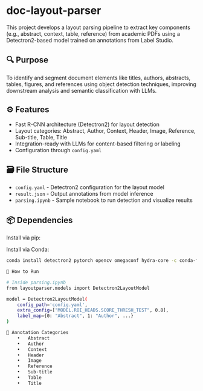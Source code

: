 # doc-layout-parser

This project develops a layout parsing pipeline to extract key components (e.g., abstract, context, table, reference) from academic PDFs using a Detectron2-based model trained on annotations from Label Studio.

## 🔍 Purpose

To identify and segment document elements like titles, authors, abstracts, tables, figures, and references using object detection techniques, improving downstream analysis and semantic classification with LLMs.

## ⚙️ Features

- Fast R-CNN architecture (Detectron2) for layout detection
- Layout categories: Abstract, Author, Context, Header, Image, Reference, Sub-title, Table, Title
- Integration-ready with LLMs for content-based filtering or labeling
- Configuration through `config.yaml`

## 🗃 File Structure

- `config.yaml` - Detectron2 configuration for the layout model
- `result.json` - Output annotations from model inference
- `parsing.ipynb` - Sample notebook to run detection and visualize results

## 📦 Dependencies

Install via pip:

Install via Conda:
```bash
conda install detectron2 pytorch opencv omegaconf hydra-core -c conda-forge

🚀 How to Run

# Inside parsing.ipynb
from layoutparser.models import Detectron2LayoutModel

model = Detectron2LayoutModel(
    config_path='config.yaml',
    extra_config=["MODEL.ROI_HEADS.SCORE_THRESH_TEST", 0.8],
    label_map={0: "Abstract", 1: "Author", ...}
)

📄 Annotation Categories
	•	Abstract
	•	Author
	•	Context
	•	Header
	•	Image
	•	Reference
	•	Sub-title
	•	Table
	•	Title
